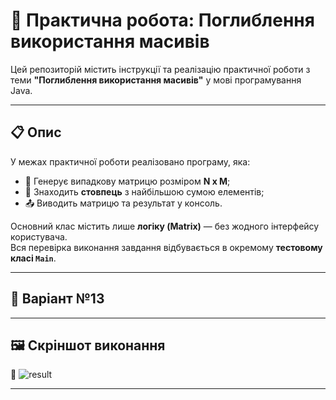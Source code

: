 # 📘 Практична робота: Поглиблення використання масивів

Цей репозиторій містить інструкції та реалізацію практичної роботи з теми **"Поглиблення використання масивів"** у мові програмування Java.

---

## 📋 Опис 

У межах практичної роботи реалізовано програму, яка:

- 🔢 Генерує випадкову матрицю розміром **N x M**;
- 🧮 Знаходить **стовпець** з найбільшою сумою елементів;
- 📤 Виводить матрицю та результат у консоль.

Основний клас містить лише **логіку (Matrix)** — без жодного інтерфейсу користувача.  
Вся перевірка виконання завдання відбувається в окремому **тестовому класі `Main`**.

---

## 🧾 Варіант №13

---

## 🖼️ Скріншот виконання 

📸 ![result](https://github.com/user-attachments/assets/1f188fb4-1c02-4acb-a2b6-35b9a6a2db64)

---
